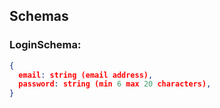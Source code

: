## Schemas

### LoginSchema:
```json
{
  email: string (email address),
  password: string (min 6 max 20 characters),
}
```